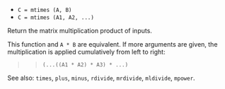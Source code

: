 * `C = mtimes (A, B)`
* `C = mtimes (A1, A2, ...)`

Return the matrix multiplication product of inputs.

This function and `A * B` are equivalent.  If more arguments are
given, the multiplication is applied cumulatively from left to
right:

>> `(...((A1 * A2) * A3) * ...)`

See also: `times`, `plus`, `minus`, `rdivide`, `mrdivide`, `mldivide`, `mpower`.
